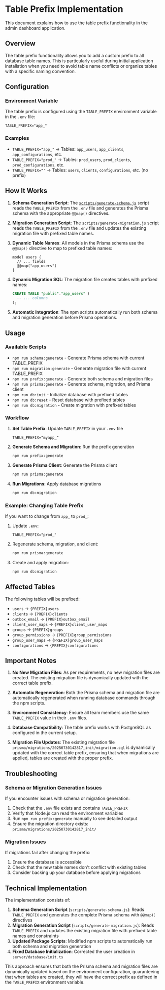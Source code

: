 # Table Prefix Implementation

This document explains how to use the table prefix functionality in the admin dashboard application.

## Overview

The table prefix functionality allows you to add a custom prefix to all database table names. This is particularly useful during initial application installation when you need to avoid table name conflicts or organize tables with a specific naming convention.

## Configuration

### Environment Variable

The table prefix is configured using the `TABLE_PREFIX` environment variable in the `.env` file:

```env
TABLE_PREFIX="app_"
```

### Examples

- `TABLE_PREFIX="app_"` → Tables: `app_users`, `app_clients`, `app_configurations`, etc.
- `TABLE_PREFIX="prod_"` → Tables: `prod_users`, `prod_clients`, `prod_configurations`, etc.
- `TABLE_PREFIX=""` → Tables: `users`, `clients`, `configurations`, etc. (no prefix)

## How It Works

1. **Schema Generation Script**: The [`scripts/generate-schema.js`](../scripts/generate-schema.js) script reads the `TABLE_PREFIX` from the `.env` file and generates the Prisma schema with the appropriate `@@map()` directives.

2. **Migration Generation Script**: The [`scripts/generate-migration.js`](../scripts/generate-migration.js) script reads the `TABLE_PREFIX` from the `.env` file and updates the existing migration file with prefixed table names.

3. **Dynamic Table Names**: All models in the Prisma schema use the `@@map()` directive to map to prefixed table names:
   ```prisma
   model users {
     // ... fields
     @@map("app_users")
   }
   ```

4. **Dynamic Migration SQL**: The migration file creates tables with prefixed names:
   ```sql
   CREATE TABLE "public"."app_users" (
     -- ... columns
   );
   ```

5. **Automatic Integration**: The npm scripts automatically run both schema and migration generation before Prisma operations.

## Usage

### Available Scripts

- `npm run schema:generate` - Generate Prisma schema with current TABLE_PREFIX
- `npm run migration:generate` - Generate migration file with current TABLE_PREFIX
- `npm run prefix:generate` - Generate both schema and migration files
- `npm run prisma:generate` - Generate schema, migration, and Prisma client
- `npm run db:init` - Initialize database with prefixed tables
- `npm run db:reset` - Reset database with prefixed tables
- `npm run db:migration` - Create migration with prefixed tables

### Workflow

1. **Set Table Prefix**: Update `TABLE_PREFIX` in your `.env` file
   ```env
   TABLE_PREFIX="myapp_"
   ```

2. **Generate Schema and Migration**: Run the prefix generation
   ```bash
   npm run prefix:generate
   ```

3. **Generate Prisma Client**: Generate the Prisma client
   ```bash
   npm run prisma:generate
   ```

4. **Run Migrations**: Apply database migrations
   ```bash
   npm run db:migration
   ```

### Example: Changing Table Prefix

If you want to change from `app_` to `prod_`:

1. Update `.env`:
   ```env
   TABLE_PREFIX="prod_"
   ```

2. Regenerate schema, migration, and client:
   ```bash
   npm run prisma:generate
   ```

3. Create and apply migration:
   ```bash
   npm run db:migration
   ```

## Affected Tables

The following tables will be prefixed:

- `users` → `{PREFIX}users`
- `clients` → `{PREFIX}clients`
- `outbox_email` → `{PREFIX}outbox_email`
- `client_user_maps` → `{PREFIX}client_user_maps`
- `groups` → `{PREFIX}groups`
- `group_permissions` → `{PREFIX}group_permissions`
- `group_user_maps` → `{PREFIX}group_user_maps`
- `configurations` → `{PREFIX}configurations`

## Important Notes

1. **No New Migration Files**: As per requirements, no new migration files are created. The existing migration file is dynamically updated with the correct table prefix.

2. **Automatic Regeneration**: Both the Prisma schema and migration file are automatically regenerated when running database commands through the npm scripts.

3. **Environment Consistency**: Ensure all team members use the same `TABLE_PREFIX` value in their `.env` files.

4. **Database Compatibility**: The table prefix works with PostgreSQL as configured in the current setup.

5. **Migration File Updates**: The existing migration file `prisma/migrations/20250730142817_init/migration.sql` is dynamically updated with the correct table prefix, ensuring that when migrations are applied, tables are created with the proper prefix.

## Troubleshooting

### Schema or Migration Generation Issues

If you encounter issues with schema or migration generation:

1. Check that the `.env` file exists and contains `TABLE_PREFIX`
2. Verify that Node.js can read the environment variables
3. Run `npm run prefix:generate` manually to see detailed output
4. Ensure the migration directory exists: `prisma/migrations/20250730142817_init/`

### Migration Issues

If migrations fail after changing the prefix:

1. Ensure the database is accessible
2. Check that the new table names don't conflict with existing tables
3. Consider backing up your database before applying migrations

## Technical Implementation

The implementation consists of:

1. **Schema Generation Script** (`scripts/generate-schema.js`): Reads `TABLE_PREFIX` and generates the complete Prisma schema with `@@map()` directives
2. **Migration Generation Script** (`scripts/generate-migration.js`): Reads `TABLE_PREFIX` and updates the existing migration file with prefixed table names and constraints
3. **Updated Package Scripts**: Modified npm scripts to automatically run both schema and migration generation
4. **Fixed Database Initialization**: Corrected the user creation in `server/database/init.ts`

This approach ensures that both the Prisma schema and migration files are dynamically updated based on the environment configuration, guaranteeing that when tables are created, they will have the correct prefix as defined in the `TABLE_PREFIX` environment variable.